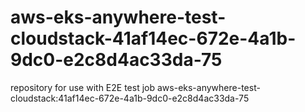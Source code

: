 # aws-eks-anywhere-test-cloudstack-41af14ec-672e-4a1b-9dc0-e2c8d4ac33da-75
repository for use with E2E test job aws-eks-anywhere-test-cloudstack:41af14ec-672e-4a1b-9dc0-e2c8d4ac33da-75
